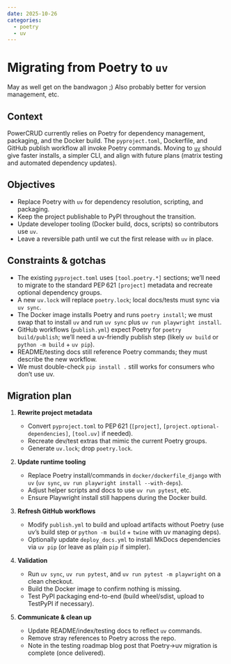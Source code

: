 ```yaml
---
date: 2025-10-26
categories:
  - poetry
  - uv
---
```

# Migrating from Poetry to `uv`

May as well get on the bandwagon ;) Also probably better for version management, etc.
<!-- more -->

## Context

PowerCRUD currently relies on Poetry for dependency management, packaging, and the Docker build. The `pyproject.toml`, Dockerfile, and GitHub publish workflow all invoke Poetry commands. Moving to [`uv`](https://github.com/astral-sh/uv) should give faster installs, a simpler CLI, and align with future plans (matrix testing and automated dependency updates).

## Objectives

- Replace Poetry with `uv` for dependency resolution, scripting, and packaging.
- Keep the project publishable to PyPI throughout the transition.
- Update developer tooling (Docker build, docs, scripts) so contributors use `uv`.
- Leave a reversible path until we cut the first release with `uv` in place.

## Constraints & gotchas

- The existing `pyproject.toml` uses `[tool.poetry.*]` sections; we’ll need to migrate to the standard PEP 621 `[project]` metadata and recreate optional dependency groups.
- A new `uv.lock` will replace `poetry.lock`; local docs/tests must sync via `uv sync`.
- The Docker image installs Poetry and runs `poetry install`; we must swap that to install `uv` and run `uv sync` plus `uv run playwright install`.
- GitHub workflows (`publish.yml`) expect Poetry for `poetry build/publish`; we’ll need a uv-friendly publish step (likely `uv build` or `python -m build` + `uv pip`).
- README/testing docs still reference Poetry commands; they must describe the new workflow.
- We must double-check `pip install .` still works for consumers who don’t use uv.

## Migration plan

1. **Rewrite project metadata**
   - Convert `pyproject.toml` to PEP 621 (`[project]`, `[project.optional-dependencies]`, `[tool.uv]` if needed).
   - Recreate dev/test extras that mimic the current Poetry groups.
   - Generate `uv.lock`; drop `poetry.lock`.

2. **Update runtime tooling**
   - Replace Poetry install/commands in `docker/dockerfile_django` with `uv` (`uv sync`, `uv run playwright install --with-deps`).
   - Adjust helper scripts and docs to use `uv run pytest`, etc.
   - Ensure Playwright install still happens during the Docker build.

3. **Refresh GitHub workflows**
   - Modify `publish.yml` to build and upload artifacts without Poetry (use uv’s build step or `python -m build` + `twine` with uv managing deps).
   - Optionally update `deploy_docs.yml` to install MkDocs dependencies via `uv pip` (or leave as plain `pip` if simpler).

4. **Validation**
   - Run `uv sync`, `uv run pytest`, and `uv run pytest -m playwright` on a clean checkout.
   - Build the Docker image to confirm nothing is missing.
   - Test PyPI packaging end-to-end (build wheel/sdist, upload to TestPyPI if necessary).

5. **Communicate & clean up**
   - Update README/index/testing docs to reflect `uv` commands.
   - Remove stray references to Poetry across the repo.
   - Note in the testing roadmap blog post that Poetry→uv migration is complete (once delivered).
